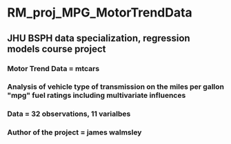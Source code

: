 # RM_proj_MPG_MotorTrendData
## JHU BSPH data specialization, regression models course project
### Motor Trend Data = mtcars
### Analysis of vehicle type of transmission on the miles per gallon "mpg" fuel ratings including multivariate influences
### Data = 32 observations, 11 varialbes
### Author of the project = james walmsley
